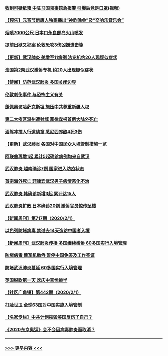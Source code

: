 #### [收到可疑纸箱 中驻马国领事馆急报警 引爆后竟是口罩(视频)](../pages/prog202/a102767695.md?t=02031355) 
#### [【预告】元宵节新唐人独家播出“神韵晚会”及“交响乐音乐会”](../pages/prog202/a102767674.md?t=02031355) 
#### [烟喷7000公尺 日本口永良部岛火山喷发](../pages/prog202/a102767687.md?t=02031355) 
#### [提前出狱又犯案 伦敦恐攻3伤凶嫌遭击毙](../pages/prog202/a102767635.md?t=02031355) 
#### [【更新】武汉肺炎 美增至11病例 法专机约20人现疑似症状](../pages/prog202/a102758911.md?t=02031355) 
#### [法国第2架武汉撤侨专机 约20人出现疑似症状](../pages/prog202/a102767617.md?t=02031355) 
#### [【禁闻】防范武汉肺炎  多国关闭边界](../pages/prog202/a102767542.md?t=02031355) 
#### [伦敦刺伤事件 与恐怖主义有关](../pages/prog202/a102767509.md?t=02031355) 
#### [蓬佩奥访哈萨克斯坦 施压中共尊重新疆人权](../pages/prog202/a102767395.md?t=02031355) 
#### [第二大疫区温州遭封城 菲律宾报首例大陆外死亡](../pages/prog202/a102767388.md?t=02031355) 
#### [酒驾冲撞人行道幼童 悉尼西郊酿4死3伤](../pages/prog202/a102767238.md?t=02031355) 
#### [【更新】武汉肺炎 各国对中国民众入境管制措施一览](../pages/prog202/a102767170.md?t=02031355) 
#### [阿联酋再增1起 累计5起确诊病例均来自武汉](../pages/prog202/a102767207.md?t=02031355) 
#### [武汉肺炎 越南确诊7例 国家进入防疫状态](../pages/prog202/a102767186.md?t=02031355) 
#### [首宗海外死亡 菲律宾武汉男子病情恶化不治](../pages/prog202/a102767150.md?t=02031355) 
#### [武汉肺炎 韩确诊新增3起 累计达15人](../pages/prog202/a102767132.md?t=02031355) 
#### [武汉肺炎扩散 日本确诊20例 撤侨官员惊传坠楼](../pages/prog202/a102767109.md?t=02031355) 
#### [【新闻周刊】第717期（2020/2/1）](../pages/prog202/a102767114.md?t=02031355) 
#### [以色列防堵病毒 禁过去14天造访中国者入境](../pages/prog202/a102767091.md?t=02031355) 
#### [【新闻周刊】武汉肺炎传播 多国继续撤侨 60多国实行入境管理](../pages/prog202/a102767044.md?t=02031355) 
#### [防堵病毒 俄军机撤侨 暂停中国免签及工作签证](../pages/prog202/a102767084.md?t=02031355) 
#### [防堵武汉肺炎蔓延 60多国实行入境管理](../pages/prog202/a102766756.md?t=02031355) 
#### [英国脱欧第一天 欢庆中喜忧掺半](../pages/prog202/a102766971.md?t=02031355) 
#### [【社区广角镜】第442期（2020/2/1）](../pages/prog202/a102766826.md?t=02031355) 
#### [打脸世卫 全球63国对中国实施入境管制](../pages/prog202/a102766497.md?t=02031355) 
#### [【名家专栏】中共计划摧毁美国反伤了自己？](../pages/prog202/a102766174.md?t=02031355) 
#### [《2020东京奥运》会不会因病毒肺炎而取消？](../pages/prog202/a102766393.md?t=02031355) 

----
#### [ >>> 更早内容 <<< ](../indexes/prog202-earlier.md)
